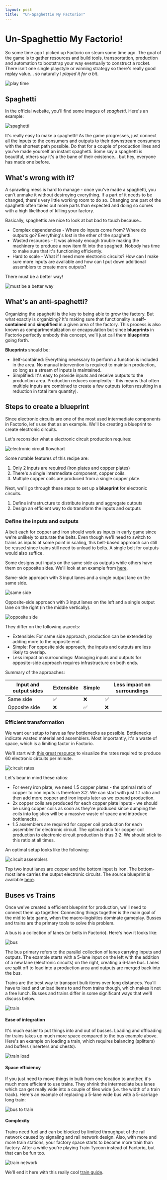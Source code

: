 ```yaml
---
layout: post
title:  "Un-Spaghettio My Factorio!"
---
```


# Un-Spaghettio My Factorio!
So some time ago I picked up Factorio on steam some time ago. The goal of the game is to gather resources and build tools, transportation, production and automation to bootstrap your way eventually to construct a rocket. There isn't one single playstyle or winning strategy so there's really good replay value... so naturally I *played it for a bit*.

![play time](/assets/2023-01-20/01_play_time.png)


## Spaghetti
In the official website, you'll find some images of *spaghetti*. Here's an example:

![spaghetti](/assets/2023-01-20/02_spaghetti.jpg)

It's really easy to make a spaghetti! As the game progresses, just connect all the inputs to the consumers and outputs to their downstream consumers with the shortest path possible. Do that for a couple of production lines and you've made yourself an instant spaghetti. Some say a spaghetti is beautiful, others say it's a the bane of their existence... but hey, everyone has made one before.


## What's wrong with it? 
A sprawling mess is hard to manage - once you've made a spaghetti, you can't unmake it without destroying everything. If a part of it needs to be changed, there's very little working room to do so. Changing one part of the spaghetti often takes out more parts than expected and doing so comes with a high likelihood of killing your factory.

Basically, spaghettis are nice to look at but bad to touch because...
- Complex dependencies - Where do inputs come from? Where do outputs go? Everything's lost in the ether of the spaghetti.
- Wasted resources - It was already enough trouble making the machinery to produce a new item fit into the spaghett. Nobody has time to make sure that it's functioning efficiently.
- Hard to scale - What if I need more electronic circuits? How can I make sure more inputs are available and how can I put down additional assemblers to create more outputs? 

There must be a better way!

![must be a better way](/assets/2023-01-20/03_must_be_a_better_way.jpg)


## What's an anti-spaghetti?
Organizing the spaghetti is the key to being able to grow the factory. But what exactly is organizing? It's making sure that functionality is **self-contained** and **simplified** in a given area of the factory. This process is also known as compartmentalization or encapsulation but since **blueprints** in Factorio perfectly embody this concept, we'll just call them **blueprints** going forth.

**Blueprints** should be:
- Self-contained: Everything necessary to perform a function is included in the area. No manual intervention is required to maintain production, so long as a stream of inputs is maintained.
- Simplified: It's easy to provide inputs and receive outputs to the production area. Production reduces complexity - this means that often multiple inputs are combined to create a few outputs (often resulting in a reduction in total item quantity). 


## Steps to create a blueprint
Since electronic circuits are one of the most used intermediate components in Factorio, let's use that as an example. We'll be creating a blueprint to create electronic circuits.

Let's reconsider what a electronic circuit production requires:

![electronic circuit flowchart](/assets/2023-01-20/04a_eg_dag.png)

Some notable features of this recipe are:
1. Only 2 inputs are required (iron plates and copper plates)
2. There's a single intermediate component, copper coils.
3. Multiple copper coils are produced from a single copper plate.

Next, we'll go through these steps to set up a **blueprint** for electronic circuits.
1. Define infrastructure to distribute inputs and aggregate outputs
2. Design an efficient way to do transform the inputs and outputs


### Define the inputs and outputs
A belt each for copper and iron should work as inputs in early game since we're unlikely to saturate the belts. Even though we'll need to switch to trains as inputs at some point in scaling, this belt-based approach can still be reused since trains still need to unload to belts. A single belt for outputs would also suffice.

Some designs put inputs on the same side as outputs while others have them on opposite sides. We'll look at an example from [here](https://factorioprints.com/view/-KjZIX7kOZQkjNigDi9o).

Same-side approach with 3 input lanes and a single output lane on the same side.

![same side](/assets/2023-01-20/05b_same_side.png)

Opposite-side approach with 3 input lanes on the left and a single output lane on the right (in the middle vertically).

![opposite side](/assets/2023-01-20/05a_opposite_side.png)

They differ on the following aspects:
- Extensible: For same side approach, production can be extended by adding more to the opposite end. 
- Simple: For opposite side approach, the inputs and outputs are less likely to overlap.
- Less impact on surroundings: Managing inputs and outputs for opposite-side approach requires infrastructure on both ends.

Summary of the approaches:

| Input and output sides | Extensible | Simple | Less impact on surroundings | 
| ---- | ---- | ---- | --- |
| Same side | ✅ | ❌ | ✅ | 
| Opposite side | ❌ | ✅ | ❌ |


### Efficient transformation
We want our setup to have as few bottlenecks as possible. Bottlenecks indicate wasted material and assemblers. Most importantly, it's a waste of space, which is a limiting factor in Factorio.

We'll start with [this great resource](https://kirkmcdonald.github.io/calc.html#tab=graph&data=1-1-19&items=electronic-circuit:f:1) to visualize the rates required to produce 60 electronic circuits per minute.

![circuit rates](/assets/2023-01-20/04b_eg_rates.png)

Let's bear in mind these ratios:
- For every iron plate, we need 1.5 copper plates - the optimal ratio of copper to iron inputs is therefore 3:2. We can start with just 1:1 ratio and then add more copper and iron inputs later as we expand production.
- 2x copper coils are produced for each copper plate inputs - we should be using copper coils as soon as they're produced since dumping the coils into logistics will be a massive waste of space and introduce bottlenecks.
- 1.5 assemblers are required for copper coil production for each assembler for electronic circuit. The optimal ratio for copper coil production to electronic circuit production is thus 3:2. We should stick to this ratio at all times. 

An optimal setup looks like the following:

![circuit assemblers](/assets/2023-01-20/06_circuit_assemblers.png)

Top two input lanes are copper and the bottom input is iron. The bottom-most lane carries the output electronic circuits. The source blueprint is available [here](https://www.factorio.school/view/-ND8sYSaE9kfSGD-6Hzd).


## Buses vs Trains
Once we've created a efficient blueprint for production, we'll need to connect them up together. Connecting things together is the main goal of the mid to late game, when the macro-logisitics dominate gameplay. Busses and trains are the primary tools to solve this problem.

A bus is a collection of lanes (or belts in Factorio). Here's how it looks like:

![bus](/assets/2023-01-20/07_bus.png)

The bus primary refers to the parallel collection of lanes carrying inputs and outputs. The example starts with a 5-lane input on the left with the addition of a new lane (electronic circuits) on the right, creating a 6-lane bus. Lanes are split off to lead into a production area and outputs are merged back into the bus.

Trains are the best way to transport bulk items over long distances. You'll have to load and unload items to and from trains though, which makes it not a free lunch. Busses and trains differ in some significant ways that we'll discuss below.

![train](/assets/2023-01-20/07_train.png)


#### Ease of integration
It's much easier to put things into and out of busses. Loading and offloading for trains takes up much more space compared to the bus example above. Here's an example on loading a train, which requires balancing (splitters) and buffers (inserters and chests).

![train load](/assets/2023-01-20/07a_train.png)


#### Space efficiency
If you just need to move things in bulk from one location to another, it's much more efficient to use trains. They shrink the intermediate bus lanes which can get really wide into a couple of tiles wide (i.e. the width of a train track). Here's an example of replacing a 5-lane wide bus with a 5-carriage long train:

![bus to train](/assets/2023-01-20/07b_bus_to_train.png)


#### Complexity
Trains need fuel and can be blocked by limited throughput of the rail network caused by signaling and rail network design. Also, with more and more train stations, your factory space starts to become more train than factory. After a while you're playing Train Tycoon instead of Factorio, but that can be fun too.

![train network](/assets/2023-01-20/07c_train_network.png)

We'll end it here with this really cool [train guide](https://steamcommunity.com/sharedfiles/filedetails/?id=2737259470).

